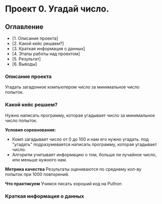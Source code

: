 # Проект 0. Угадай число.

## Оглавление
* [1. Описание проекта]
* [2. Какой кейс решаем?]
* [3. Краткая информация о данных]
* [4. Этапы работы над проектом]
* [5. Результат]
* [6. Выводы]

### Описание проекта
Угадать загадонное компьютером число за минимальное число попыток.

### Какой кейс решаем?
Нужно написать программу, которая угадывает число за минимальное число попыток.

**Условия соревнования:**
- Комп загадывает число от 0 до 100 и нам его нужно угадать. под "угадать" подразумевается написать программу, которая угадывает число.
- Алгоритм учитывает информацию о том, больше ли лучайное число, или меньше нужного нам.

**Метрика качества**
Результаты оцениваются по среднему кол-ву попыток при 1000 повторений.

**Что практикуем**
Учимся писать хороший код на Puthon

### Краткая информация о данных
